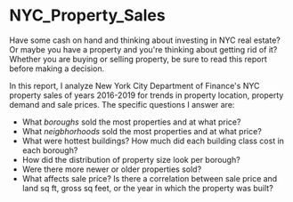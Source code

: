 # NYC_Property_Sales
Have some cash on hand and thinking about investing in NYC real estate? Or maybe you have a property and you're thinking about getting rid of it? Whether you are buying or selling property, be sure to read this report before making a decision.

In this report, I analyze New York City Department of Finance's NYC property sales of years 2016-2019 for trends in property location, property demand and sale prices. The specific questions I answer are:

*   What *boroughs* sold the most properties and at what price?
*   What *neigbhorhoods* sold the most properties and at what price?
*   What were hottest buildings? How much did each building class cost in each borough?
*   How did the distribution of property size look per borough?
*   Were there more newer or older properties sold?
*   What affects sale price? Is there a correlation between sale price and land sq ft, gross sq feet, or the year in which the property was built?
